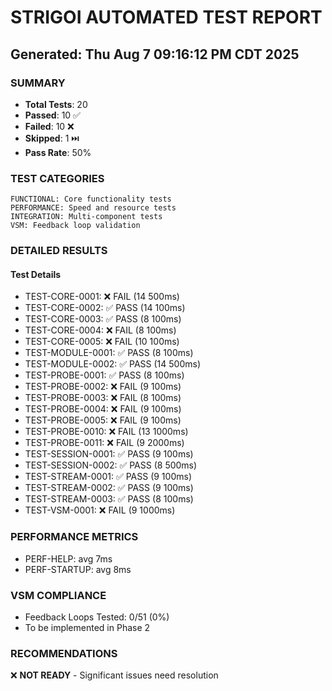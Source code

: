 # STRIGOI AUTOMATED TEST REPORT
## Generated: Thu Aug  7 09:16:12 PM CDT 2025

### SUMMARY
- **Total Tests**: 20
- **Passed**: 10 ✅
- **Failed**: 10 ❌
- **Skipped**: 1 ⏭️
- **Pass Rate**: 50%

### TEST CATEGORIES
```
FUNCTIONAL: Core functionality tests
PERFORMANCE: Speed and resource tests
INTEGRATION: Multi-component tests
VSM: Feedback loop validation
```

### DETAILED RESULTS

#### Test Details

- TEST-CORE-0001: ❌ FAIL (14
500ms)
- TEST-CORE-0002: ✅ PASS (14
100ms)
- TEST-CORE-0003: ✅ PASS (8
100ms)
- TEST-CORE-0004: ❌ FAIL (8
100ms)
- TEST-CORE-0005: ❌ FAIL (10
100ms)
- TEST-MODULE-0001: ✅ PASS (8
100ms)
- TEST-MODULE-0002: ✅ PASS (14
500ms)
- TEST-PROBE-0001: ✅ PASS (8
100ms)
- TEST-PROBE-0002: ❌ FAIL (9
100ms)
- TEST-PROBE-0003: ❌ FAIL (8
100ms)
- TEST-PROBE-0004: ❌ FAIL (9
100ms)
- TEST-PROBE-0005: ❌ FAIL (9
100ms)
- TEST-PROBE-0010: ❌ FAIL (13
1000ms)
- TEST-PROBE-0011: ❌ FAIL (9
2000ms)
- TEST-SESSION-0001: ✅ PASS (9
100ms)
- TEST-SESSION-0002: ✅ PASS (8
500ms)
- TEST-STREAM-0001: ✅ PASS (9
100ms)
- TEST-STREAM-0002: ✅ PASS (9
100ms)
- TEST-STREAM-0003: ✅ PASS (8
100ms)
- TEST-VSM-0001: ❌ FAIL (9
1000ms)

### PERFORMANCE METRICS

- PERF-HELP: avg 7ms
- PERF-STARTUP: avg 8ms

### VSM COMPLIANCE

- Feedback Loops Tested: 0/51 (0%)
- To be implemented in Phase 2

### RECOMMENDATIONS

❌ **NOT READY** - Significant issues need resolution
